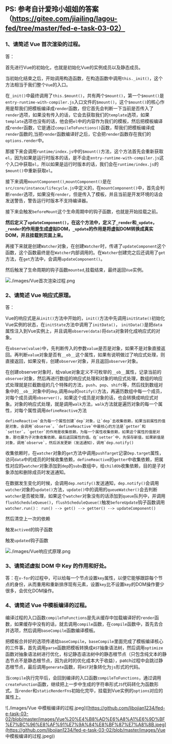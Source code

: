 ##  PS:  参考自计爱玲小姐姐的答案 （https://gitee.com/jiailing/lagou-fed/tree/master/fed-e-task-03-02）

### 1、请简述 Vue 首次渲染的过程。

答：

首先进行Vue的初始化，也就是初始化Vue的实例成员以及静态成员。

当初始化结束之后，开始调用构造函数，在构造函数中调用`this._init()`，这个方法相当于我们整个`Vue`的入口。

在`_init()`中最终调用了`this.$mount()`，共有两个`$mount()`，第一个`$mount()`是`entry-runtime-with-compiler.js`入口文件的`$mount()`，这个`$mount()`的核心作用是帮我们把模板编译成`render`函数，但它首先会判断一下当前是否传入了`render`选项，如果没有传入的话，它会去获取我们的`template`选项，如果`template`选项也没有的话，他会把`el`中的内容作为我们的模板，然后把模板编译成`render`函数，它是通过`compileToFunctions()`函数，帮我们把模板编译成`render`函数的,当把`render`函数编译好之后，它会把`render`函数存在我们的`options.render`中。

那接下来会调用`runtime/index.js`中的`$mount()`方法，这个方法首先会重新获取`el`，因为如果是运行时版本的话，是不会走`entry-runtime-with-compiler.js`这个入口中获取`el`，所以如果是运行时版本的话，我们会在`runtime/index.js`的`$mount()`中重新获取`el`。

接下来调用`mountComponent()`,`mountComponent()`是在`src/core/instance/lifecycle.js`中定义的，在`mountComponent()`中，首先会判断`render`选项，如果没有`render`，但是传入了模板，并且当前是开发环境的话会发送警告，警告运行时版本不支持编译器。

接下来会触发`beforeMount`这个生命周期中的钩子函数，也就是开始挂载之前。

**然后定义了`updateComponent()`，在这个方法中，定义了`_render`和`_update`，`_render`的作用是生成虚拟DOM，`_update`的作用是将虚拟DOM转换成真实DOM，并且挂载到页面上来。**

再接下来就是创建`Watcher`对象，在创建`Watcher`时，传递了`updateComponent`这个函数，这个函数最终是在`Watcher`内部调用的。在`Watcher`创建完之后还调用了`get`方法，在`get`方法中，会调用`updateComponent()`。

然后触发了生命周期的钩子函数`mounted`,挂载结束，最终返回`Vue`实例。

![./images/Vue首次渲染过程.png]([https://github.com/libojian1234/fed-e-task-03-02/blob/master/images/Vue%E9%A6%96%E6%AC%A1%E6%B8%B2%E6%9F%93%E8%BF%87%E7%A8%8B.png](https://github.com/libojian1234/fed-e-task-03-02/blob/master/images/Vue首次渲染过程.png))

### 2、请简述 Vue 响应式原理。

答：

Vue的响应式是从`init()`方法中开始的，`init()`方法中先调用`initState()`初始化Vue实例的状态，在`initState`方法中调用了`initData()`， `initData()`是把`data`属性注入到Vue实例上，并且调用`observe(data)`将`data`对象转化成响应式的对象。

在`observe(value)`中，先判断传入的参数`value`是否是对象，如果不是对象直接返回。再判断`value`对象是否有`__ob__`这个属性，如果有说明做过了响应式处理，则直接返回，如果没有，创建`observer`对象，并且返回`observer`对象。

在创建observer对象时，给value对象定义不可枚举的`__ob__`属性，记录当前的`observer`对象，然后再进行数组的响应式处理和对象的响应式处理，数组的响应式处理就是拦截数组的几个特殊的方法，`push`、`pop`、`shift`等，然后找到数组对象中的`__ob__`对象中的`dep`,调用`dep`的`notify()`方法，再遍历数组中每一个成员，对每个成员调用`observer()`，如果这个成员是对象的话，也会转换成响应式对象。对象的响应式处理，就是调用`walk`方法，`walk`方法就是遍历对象的每一个属性，对每个属性调用`defineReactive`方法

```
defineReactive`会为每一个属性创建`dep`对象，让`dep`去收集依赖，如果当前属性的值是对象，会调用`observe`。`defineReactive`中最核心的方法是`getter`和`setter`。`getter`的作用是收集依赖，为每一个属性收集依赖，如果这个属性的值是对象，那也要为子对象收集依赖，最后返回属性的值。在`setter`中，先保存新值，如果新值是对象，调用`observe`，然后派发更新（发送通知），调用`dep.notify()
```

收集依赖时，在`watcher`对象的`get`方法中调用`pushTarget`记录`Dep.target`属性，访问`data`中的成员的时候收集依赖，`defineReactive`的`getter`中收集依赖，把属性对应的`watcher`对象添加到`dep`的`subs`数组中，给`childOb`收集依赖，目的是子对象添加和删除成员时发送通知。

在数据发生变化的时候，会调用`dep.notify()`发送通知，`dep.notify()`会调用`watcher`对象的`update()`方法，`update()`中的调用的`queueWatcher()`会去判断`watcher`是否被处理，如果这个`watcher`对象没有的话添加到`queue`队列中，并调用`flushScheduleQueue()`，`flushScheduleQueue()`触发`beforeUpdate`钩子函数调用`watcher.run()： run() --> get() --> getter() --> updateComponent()`

然后清空上一次的依赖

触发`actived`的钩子函数

触发`updated`钩子函数

![./images/Vue响应式原理.png]([https://github.com/libojian1234/fed-e-task-03-02/blob/master/images/Vue%E5%93%8D%E5%BA%94%E5%BC%8F%E5%8E%9F%E7%90%86.png](https://github.com/libojian1234/fed-e-task-03-02/blob/master/images/Vue响应式原理.png))

### 3、请简述虚拟 DOM 中 Key 的作用和好处。

答：在`v-for`的过程中，可以给每一个节点设置`key`属性，以便它能够跟踪每个节点的身份，从而重用和重新排序现有元素，设置`key`比不设置`key`的DOM操作要少很多，会优化DOM操作。

### 4、请简述 Vue 中模板编译的过程。

编译过程的入口函数`compileToFunctions`是先从缓存中加载编译好的`render`函数，如果缓存中没有的话，就去调用`compile`函数，在`compile`函数中，首先去合并选项，然后调用`baseCompile`函数编译模板。

把模板合并好的选项传递给`baseCompile`，`baseCompile`里面完成了模板编译核心的三件事，首先调用`parse`函数把模板转换成`AST`抽象语法树，然后调用`optimize`函数对抽象语法树进行优化，标记静态语法树中的静态根节点（只包含纯文本的静态节点不是静态根节点，因为此时的优化成本大于收益），patch过程中会跳过静态根节点，最后调用`generate`函数，将`AST`对象转化为`js`形式的代码。

当`compile`执行完毕后，会回到编译的入口函数`compileToFunctions`，通过调用`createFunction`函数，继续把上一步中生成的字符串形式`JS`代码转化为函数形式。当`render`和`staticRenderFns`初始化完毕，挂载到Vue实例的`options`对应的属性上。

![./images/Vue 中模板编译的过程.jpeg]([https://github.com/libojian1234/fed-e-task-03-02/blob/master/images/Vue%20%E4%B8%AD%E6%A8%A1%E6%9D%BF%E7%BC%96%E8%AF%91%E7%9A%84%E8%BF%87%E7%A8%8B.jpeg](https://github.com/libojian1234/fed-e-task-03-02/blob/master/images/Vue 中模板编译的过程.jpeg))